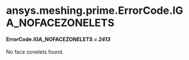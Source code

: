 # ansys.meshing.prime.ErrorCode.IGA_NOFACEZONELETS

#### ErrorCode.IGA_NOFACEZONELETS *= 2413*

No face zonelets found.

<!-- !! processed by numpydoc !! -->
